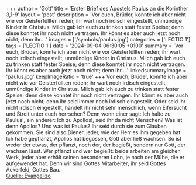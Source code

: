 +++
author = 'Gott'
title = 'Erster Brief des Apostels Paulus an die Korinther 3,1-9'
layout = 'post'
description = 'Vor euch, Brüder, konnte ich aber nicht wie vor Geisterfüllten reden; ihr wart noch irdisch eingestellt, unmündige Kinder in Christus. Milch gab ich euch zu trinken statt fester Speise; denn diese konntet ihr noch nicht vertragen. Ihr könnt es aber auch jetzt noch nicht; denn ihr....'
images = ['/symbols/paulus.jpg']
categories = ['LECTIO 1']
tags = ['LECTIO 1']
date = '2024-09-04 06:30:05 +0100'
summary = 'Vor euch, Brüder, konnte ich aber nicht wie vor Geisterfüllten reden; ihr wart noch irdisch eingestellt, unmündige Kinder in Christus. Milch gab ich euch zu trinken statt fester Speise; denn diese konntet ihr noch nicht vertragen. Ihr könnt es aber auch jetzt noch nicht; denn ihr....'
linkedsummaryImage = 'paulus.jpg'
keepImageRatio = 'true'
+++
Vor euch, Brüder, konnte ich aber nicht wie vor Geisterfüllten reden; ihr wart noch irdisch eingestellt, unmündige Kinder in Christus.
Milch gab ich euch zu trinken statt fester Speise; denn diese konntet ihr noch nicht vertragen. Ihr könnt es aber auch jetzt noch nicht;
denn ihr seid immer noch irdisch eingestellt.<!--more--> Oder seid ihr nicht irdisch eingestellt, handelt ihr nicht sehr menschlich, wenn Eifersucht und Streit unter euch herrschen?
Denn wenn einer sagt: Ich halte zu Paulus!, ein anderer: Ich zu Apollos!, seid ihr da nicht Menschen?
Was ist denn Apollos? Und was ist Paulus? Ihr seid durch sie zum Glauben gekommen. Sie sind also Diener, jeder, wie der Herr es ihm gegeben hat:
Ich habe gepflanzt, Apollos hat begossen, Gott aber ließ wachsen.
So ist weder der etwas, der pflanzt, noch der, der begießt, sondern nur Gott, der wachsen lässt.
Wer pflanzt und wer begießt: beide arbeiten am gleichen Werk, jeder aber erhält seinen besonderen Lohn, je nach der Mühe, die er aufgewendet hat.
Denn wir sind Gottes Mitarbeiter; ihr seid Gottes Ackerfeld, Gottes Bau.<br> [Quelle: Evangelizo](https://evangeliumtagfuertag.org/DE/gospel)
